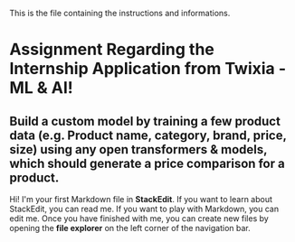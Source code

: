 This is the file containing the instructions and informations.

# Assignment Regarding the Internship Application from Twixia - ML & AI!

## Build a custom model by training a few product data (e.g. Product name, category, brand, price, size) using any open transformers & models, which should generate a price comparison for a product.

Hi! I'm your first Markdown file in **StackEdit**. If you want to learn about StackEdit, you can read me. If you want to play with Markdown, you can edit me. Once you have finished with me, you can create new files by opening the **file explorer** on the left corner of the navigation bar.


